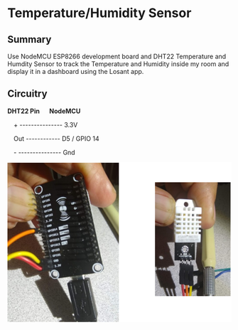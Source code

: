 # Temperature/Humidity Sensor

## Summary

Use NodeMCU ESP8266 development board and DHT22 Temperature and Humdity Sensor to track the Temperature and Humidity inside my room and display it in a dashboard using the Losant app.

## Circuitry

__DHT22 Pin__ &emsp; __NodeMCU__

&emsp;\+ --------------- 3.3V

&emsp;Out ------------ D5 / GPIO 14

&emsp;\- --------------- Gnd

![alt text](Schematics/temp-humidity.png)
